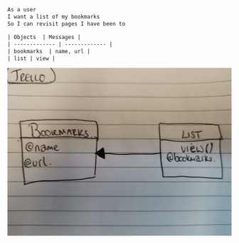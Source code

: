 ```
As a user
I want a list of my bookmarks
So I can revisit pages I have been to
```

```
| Objects  | Messages |
| ------------- | ------------- |
| bookmarks  | name, url |
| list | view |
```
![Show a list of bookmarks domain model](images/IMG_20190603_135832.jpg)
